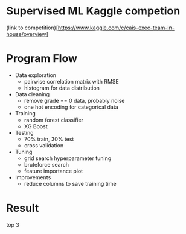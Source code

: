 # Supervised ML Kaggle competion
(link to competition)[https://www.kaggle.com/c/cais-exec-team-in-house/overview]

# Program Flow
- Data exploration
  - pairwise correlation matrix with RMSE
  - histogram for data distribution
- Data cleaning
  - remove grade == 0 data, probably noise
  - one hot encoding for categorical data
- Training
  - random forest classifier
  - XG Boost
- Testing
  - 70% train, 30% test
  - cross validation
- Tuning
  - grid search hyperparameter tuning
  - bruteforce search
  - feature importance plot
- Improvements
  - reduce columns to save training time

# Result
top 3
